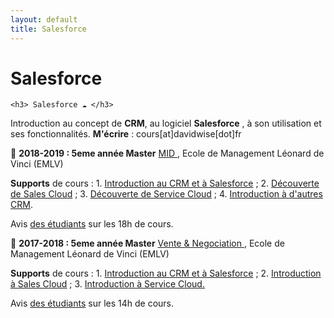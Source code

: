 ```yaml
---
layout: default
title: Salesforce
---
```


<div class="post">
	<h1 class="pageTitle">Salesforce</h1>

	<h3> Salesforce ☁️ </h3>
  <p> Introduction au concept de <b>CRM</b>, au logiciel <b>Salesforce</b> , à son utilisation et ses fonctionnalités. <b>M'écrire</b> : cours[at]davidwise[dot]fr </p>  

  <p> 🏢 <b> 2018-2019 : 5eme année Master</b> <u> MID </u>, Ecole de Management Léonard de Vinci (EMLV) </p>

  <p><b>Supports</b> de cours : 1. <a href="http://bit.ly/DSTDW01">Introduction au CRM et à Salesforce</a> ; 2. <a href="http://bit.ly/DSTDW02">Découverte de Sales Cloud</a> ; 3. <a href="http://bit.ly/DSTDW03">Découverte de Service Cloud</a> ; 4. <a href="http://bit.ly/DSTDW04">Introduction à d'autres CRM</a>. 
  </p>

  <p>Avis <a href="https://davidwise.typeform.com/report/D2BBSm/x2CE8Iy02DLXagXg">des étudiants</a> sur les 18h de cours.</p> 


  <p>🏢 <b> 2017-2018 : 5eme année Master</b> <u>Vente & Negociation </u>, Ecole de Management Léonard de Vinci (EMLV)</p>

  <p><b>Supports</b> de cours : 1. <a href="https://pasteapp.com/p/2z1LoTAgUBo">Introduction au CRM et à Salesforce</a> ; 2. <a href="https://pasteapp.com/p/WUBSrLZCEro">Introduction à Sales Cloud</a> ;  3. <a href="https://pasteapp.com/p/jitUPJmBzr3">Introduction à Service Cloud.</a>
  </p>

   
  <p>Avis <a href="https://davidwise.typeform.com/report/oh71xZ/hugoCJzrSd9MedlS">des étudiants</a> sur les 14h de cours.</p> 

